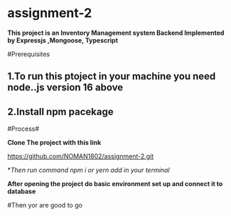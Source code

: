 ﻿# assignment-2

 **This project is an Inventory Management system Backend Implemented by Expressjs ,Mongoose, Typescript**

 
 #Prerequisites
 
 1.To run this ptoject in your machine you need node..js version 16 above
 ------------------------------------------------------------------------
 2.Install npm pacekage
----------------------------------------------------------------------
 #Process#
 
 **Clone The project with this link**
 
 https://github.com/NOMAN1802/assignment-2.git

 
 **Then run command npm i or yern add in your terminal*

 
 **After opening the project do basic environment set up and connect it to database**
 
 #Then yor are good to go
